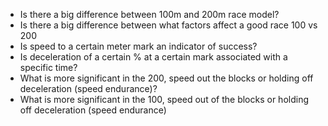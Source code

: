 * Is there a big difference between 100m and 200m race model?
* Is there a big difference between what factors affect a good race 100 vs 200
* Is speed to a certain meter mark an indicator of success? 
* Is deceleration of a certain % at a certain mark associated with a specific time? 
* What is more significant in the 200, speed out the blocks or holding off deceleration (speed endurance)? 
* What is more significant in the 100, speed out of the blocks or holding off deceleration (speed endurance)